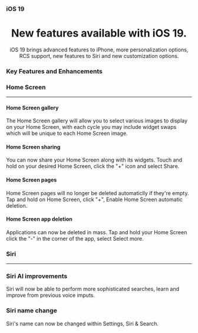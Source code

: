 ### iOS 19
<h1 align="Center">New features available with iOS 19.</h1>
<p align="Center">iOS 19 brings advanced features to iPhone, more personalization options, RCS support, new features to Siri and new customization options.</p>

### Key Features and Enhancements

### Home Screen
------
#### Home Screen gallery
The Home Screen gallery will allow you to select various images to display on your Home Screen, with each cycle you may include widget swaps which will be unique to each Home Screen image.
#### Home Screen sharing
You can now share your Home Screen along with its widgets. Touch and hold on your desired Home Screen, click the "+" icon and select Share.
#### Home Screen pages
Home Screen pages will no longer be deleted automaticlly if they're empty. Tap and hold on Home Screen, click "+", Enable Home Screen automatic deletion.
#### Home Screen app deletion
Applications can now be deleted in mass. Tap and hold your Home Screen click the "-" in the corner of the app, select Select more.

### Siri
------
### Siri AI improvements 
Siri will now be able to perform more sophisticated searches, learn and improve from previous voice imputs.
### Siri name change
Siri's name can now be changed within Settings, Siri & Search.
